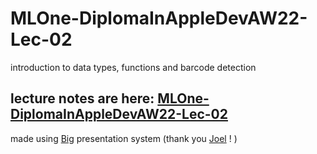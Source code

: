 # MLOne-DiplomaInAppleDevAW22-Lec-02

introduction to data types, functions and barcode detection

## lecture notes are here: [MLOne-DiplomaInAppleDevAW22-Lec-02](https://smart-silver-parrot.glitch.me)
made using [Big](https://smart-silver-parrot.glitch.me) presentation system (thank you [Joel](https://www.joelgethinlewis.com/) ! )

